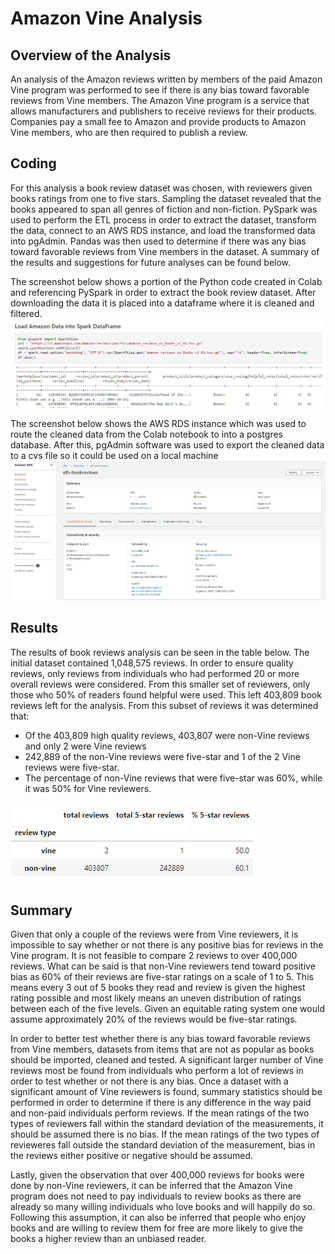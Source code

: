 # Amazon Vine Analysis
## Overview of the Analysis
An analysis of the Amazon reviews written by members of the paid Amazon Vine program was performed to see if there is any bias toward favorable reviews from Vine members. The Amazon Vine program is a service that allows manufacturers and publishers to receive reviews for their products. Companies pay a small fee to Amazon and provide products to Amazon Vine members, who are then required to publish a review.

## Coding
For this analysis a book review dataset was chosen, with reviewers given books ratings from one to five stars.  Sampling the dataset revealed that the books appeared to span all genres of fiction and non-fiction.  PySpark was used to perform the ETL process in order to extract the dataset, transform the data, connect to an AWS RDS instance, and load the transformed data into pgAdmin. Pandas was then used to determine if there was any bias toward favorable reviews from Vine members in the dataset. A summary of the results and suggestions for future analyses can be found below.

The screenshot below shows a portion of the Python code created in Colab and referencing PySpark in order to extract the book review dataset.  After downloading the data it is placed into a dataframe where it is cleaned and filtered.  
![PySpark was used to extract the dataset](screenshots/vine_review2.png)

The screenshot below shows the AWS RDS instance which was used to route the cleaned data from the Colab notebook to into a postgres database.  After this, pgAdmin software was used to export the cleaned data to a cvs file so it could be used on a local machine
![an AWS RDS instance transferred data to pgAdmin](screenshots/vine_review1.png)

## Results
The results of book reviews analysis can be seen in the table below.  The initial dataset contained 1,048,575 reviews.  In order to ensure quality reviews, only reviews from individuals who had performed 20 or more overall reviews were considered.  From this smaller set of reviewers, only those who 50% of readers found helpful were used.  This left 403,809 book reviews left for the analysis.  From this subset of reviews it was determined that:
* Of the 403,809 high quality reviews, 403,807 were non-Vine reviews and only 2 were Vine reviews 
* 242,889 of the non-Vine reviews were five-star and 1 of the 2 Vine reviews were five-star.
* The percentage of non-Vine reviews that were five-star was 60%, while it was 50% for Vine reviewers.
  

![vine and non-vine reviews for books are compared](screenshots/vine_review3.png)

## Summary
Given that only a couple of the reviews were from Vine reviewers, it is impossible to say whether or not there is any positive bias for reviews in the Vine program.  It is not feasible to compare 2 reviews to over 400,000 reviews.  What can be said is that non-Vine reviewers tend toward positive bias as 60% of their reviews are five-star ratings on a scale of 1 to 5.  This means every 3 out of 5 books they read and review is given the highest rating possible and most likely means an uneven distribution of ratings between each of the five levels.  Given an equitable rating system one would assume approximately 20% of the reviews would be five-star ratings.  

In order to better test whether there is any bias toward favorable reviews from Vine members, datasets from items that are not as popular as books should be imported, cleaned and tested.  A significant larger number of Vine reviews most be found from individuals who perform a lot of reviews in order to test whether or not there is any bias.  Once a dataset with a significant amount of Vine reviewers is found, summary statistics should be performed in order to determine if there is any difference in the way paid and non-paid individuals perform reviews.  If the mean ratings of the two types of reviewers fall within the standard deviation of the measurements, it should be assumed there is no bias.  If the mean ratings of the two types of revieweres fall outside the standard deviation of the measurement, bias in the reviews either positive or negative should be assumed.  

Lastly, given the observation that over 400,000 reviews for books were done by non-Vine reviewers, it can be inferred that the Amazon Vine program does not need to pay individuals to review books as there are already so many willing individuals who love books and will happily do so.  Following this assumption, it can also be inferred that people who enjoy books and are willing to review them for free are more likely to give the books a higher review than an unbiased reader.    


